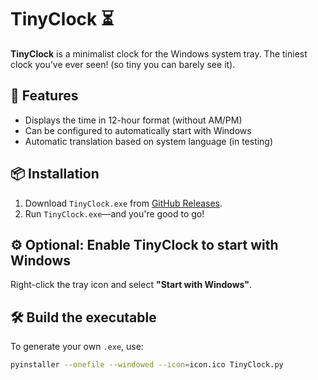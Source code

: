 # TinyClock ⏳
**TinyClock** is a minimalist clock for the Windows system tray.
The tiniest clock you've ever seen! (so tiny you can barely see it).

## 🚀 Features
- Displays the time in 12-hour format (without AM/PM)
- Can be configured to automatically start with Windows
- Automatic translation based on system language (in testing)

## 📦 Installation
1. Download `TinyClock.exe` from [GitHub Releases](https://github.com/Acercandr0/TinyClock/releases).
2. Run `TinyClock.exe`—and you're good to go!

## ⚙️ Optional: Enable TinyClock to start with Windows
Right-click the tray icon and select **"Start with Windows"**.

## 🛠 Build the executable
To generate your own `.exe`, use:
```bash
pyinstaller --onefile --windowed --icon=icon.ico TinyClock.py
